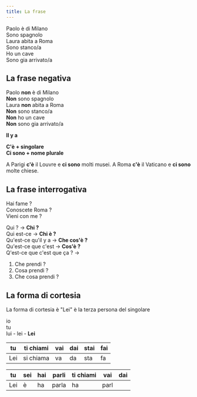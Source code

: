 ```yaml
---
title: La frase
---
```

 Paolo è di Milano  
 Sono spagnolo  
 Laura abita a Roma  
 Sono stanco/a  
 Ho un cave  
 Sono gia arrivato/a

## La frase negativa

 Paolo **non** è di Milano  
 **Non** sono spagnolo  
 Laura **non** abita a Roma  
 **Non** sono stanco/a  
 **Non** ho un cave  
 **Non** sono gia arrivato/a

**Il y a**

 **C'è + singolare**  
 **Ci sono + nome plurale**

 A Parigi **c'è** il Louvre e **ci sono** molti musei. A Roma **c'è** il Vaticano e **ci sono** molte chiese.

## La frase interrogativa

 Hai fame ?  
 Conoscete Roma ?  
 Vieni con me ?

 Qui ? -> **Chi ?**   
 Qui est-ce -> **Chi è ?**  
 Qu'est-ce qu'il y a -> **Che cos'è ?**  
 Qu'est-ce que c'est -> **Cos'è ?**  
 Q'est-ce que c'est que ça ? -> 

1. Che prendi ?
2. Cosa prendi ?
3. Che cosa prendi ?

## La forma di cortesia

La forma di cortesia è "Lei" è la terza persona del singolare

io  
tu  
lui - lei - **Lei**  

| tu  | ti chiami | vai | dai | stai | fai |
| --- | --------- | --- | --- | ---- | --- |
| Lei | si chiama | va  | da  | sta  | fa  |

| tu  | sei | hai | parli | ti chiami | vai  | dai |
| --- | --- | --- | ----- | --------- | ---- | --- |
| Lei | è   | ha  | parla | ha        | parl |     |

